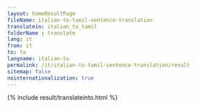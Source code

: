 ```yaml
---
layout: homeResultPage
fileName: italian-to-tamil-sentence-translation
translatein: italian_to_tamil
folderName : translate
lang: it
from: it
to: ta
langname: italian-to
permalink: /it/italian-to-tamil-sentence-translation/result
sitemap: false
nointernationalization: true
---
```

{% include result/translateinto.html %}

<script src="/js/result/translation.js" data-foldername="{{page.folderName}}" data-lang="{{page.lang}}"></script>
